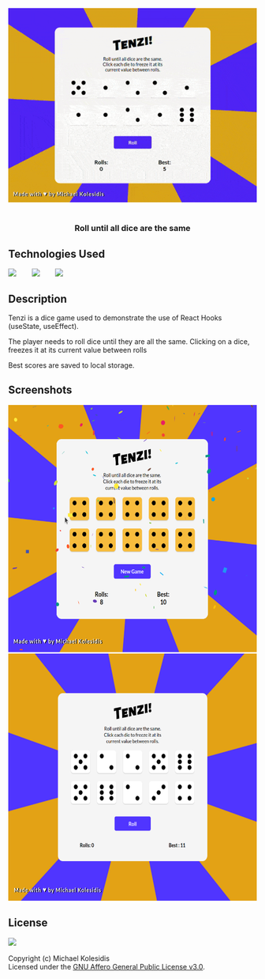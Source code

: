 <div align="center">
  <img src="./screenshots/tenzi.gif">
  <h1></h1>
  
  <h3>Roll until all dice are the same</h3>

</div>

## Technologies Used

<a href="https://reactjs.org/"><img src="https://github.com/michaelkolesidis/tech-icons/blob/main/icons/react/react-original.svg" height="50px" /></a>
&nbsp;&nbsp;&nbsp;&nbsp;&nbsp;&nbsp;
<a href="https://www.typescriptlang.org/"><img src="https://github.com/michaelkolesidis/tech-icons/blob/main/icons/typescript/typescript-original.svg" height="50px" /></a>
&nbsp;&nbsp;&nbsp;&nbsp;&nbsp;&nbsp;
<a href="https://sass-lang.com/"><img src="https://github.com/michaelkolesidis/tech-icons/blob/main/icons/sass/sass-original.svg" height="50px" /></a>

## Description

Tenzi is a dice game used to demonstrate the use of React Hooks (useState, useEffect).

The player needs to roll dice until they are all the same. Clicking on a dice, freezes it at its current value between rolls

Best scores are saved to local storage.

## Screenshots

<img src="./screenshots/screenshot-02.png" height="500px">
<img src="./screenshots/screenshot-01.png" height="500px">

## License

<a href="https://www.gnu.org/licenses/agpl-3.0.html"><img src="https://upload.wikimedia.org/wikipedia/commons/0/06/AGPLv3_Logo.svg" height="100px" /></a>

Copyright (c) Michael Kolesidis<br>
Licensed under the [GNU Affero General Public License v3.0](https://www.gnu.org/licenses/agpl-3.0.html).
